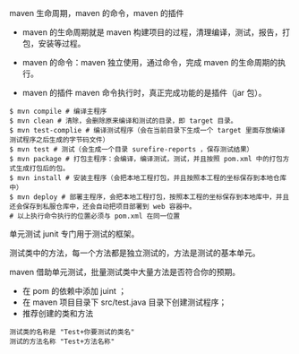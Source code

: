 
maven 生命周期，maven 的命令，maven 的插件

- maven 的生命周期就是 maven 构建项目的过程，清理编译，测试，报告，打包，安装等过程。

- maven 的命令：maven 独立使用，通过命令，完成 maven 的生命周期的执行。

- maven 的插件 maven 命令执行时，真正完成功能的是插件（jar 包）。

```shell
$ mvn compile # 编译主程序
$ mvn clean # 清除，会删除原来编译和测试的目录，即 target 目录。
$ mvn test-complie # 编译测试程序（会在当前目录下生成一个 target 里面存放编译测试程序之后生成的字节码文件）
$ mvn test # 测试（会生成一个目录 surefire-reports ，保存测试结果）
$ mvn package # 打包主程序：会编译，编译测试，测试，并且按照 pom.xml 中的打包方式生成打包后的包。
$ mvn install # 安装主程序（会把本地工程打包，并且按照本工程的坐标保存到本地仓库中）
$ mvn deploy # 部署主程序，会把本地工程打包，按照本工程的坐标保存到本地库中，并且还会保存到私服仓库中，还会自动把项目部署到 web 容器中。
# 以上执行命令执行的位置必须与 pom.xml 在同一位置
```

单元测试 junit 专门用于测试的框架。

测试类中的方法，每一个方法都是独立测试的，方法是测试的基本单元。

maven 借助单元测试，批量测试类中大量方法是否符合你的预期。

- 在 pom 的依赖中添加 juint ；
- 在 maven 项目目录下 src/test.java 目录下创建测试程序；
- 推荐创建的类和方法

```
测试类的名称是 "Test+你要测试的类名"
测试的方法名称 "Test+方法名称"
```

